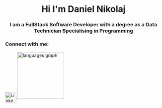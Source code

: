 <h1 align="center">Hi I'm Daniel Nikolaj</h1>
<h3 align="center">I am a FullStack Software Developer with a degree as a Data Technician Specialising in Programming</h3>

<h3 align="left">Connect with me:</h3>

<a href="https://www.linkedin.com/in/danielhartwich/" target="_blank" rel="noopener noreferrer">
  <img align="center"
    src="https://img.shields.io/static/v1?message=LinkedIn&logo=linkedin&label=&color=0077B5&logoColor=white&labelColor=&style=for-the-badge"
    alt="LinkedIn"
    height="35"
  />
</a>
  </div>
<img src="https://github-readme-stats.vercel.app/api/top-langs?username=drenzy&locale=en&hide_title=false&layout=compact&card_width=320&langs_count=5&theme=dracula&hide_border=false" height="150" alt="languages graph"  />
